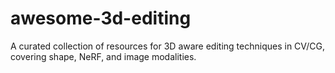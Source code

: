 # awesome-3d-editing
A curated collection of resources for 3D aware editing techniques in CV/CG, covering shape, NeRF, and image modalities.
